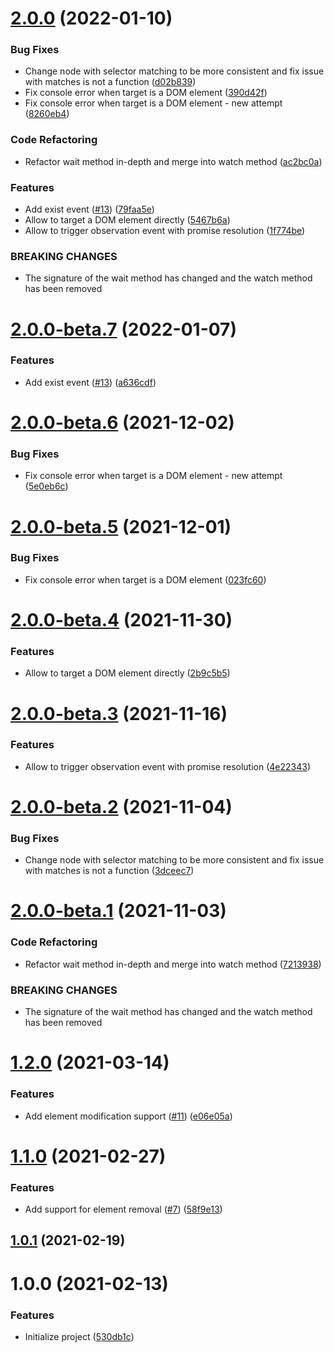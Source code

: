 # [2.0.0](https://github.com/untemps/dom-observer/compare/v1.2.0...v2.0.0) (2022-01-10)


### Bug Fixes

* Change node with selector matching to be more consistent and fix issue with matches is not a function ([d02b839](https://github.com/untemps/dom-observer/commit/d02b83917fe82a18b21c945109c9602425ecb42a))
* Fix console error when target is a DOM element ([390d42f](https://github.com/untemps/dom-observer/commit/390d42f5181a3b77fd79724fb406dd59b9d23f58))
* Fix console error when target is a DOM element - new attempt ([8260eb4](https://github.com/untemps/dom-observer/commit/8260eb45abede1845eb14088d3ec6ab009752210))


### Code Refactoring

* Refactor wait method in-depth and merge into watch method ([ac2bc0a](https://github.com/untemps/dom-observer/commit/ac2bc0a06f5fe4537fd43371bcd651fcd3924f41))


### Features

* Add exist event ([#13](https://github.com/untemps/dom-observer/issues/13)) ([79faa5e](https://github.com/untemps/dom-observer/commit/79faa5e4b91f5fb9c59eae32afcc3914e939efcd))
* Allow to target a DOM element directly ([5467b6a](https://github.com/untemps/dom-observer/commit/5467b6a0647aad14971a5707f4a55b7a89a8fd4c))
* Allow to trigger observation event with promise resolution ([1f774be](https://github.com/untemps/dom-observer/commit/1f774be690ad49d855735d96750f2e2cee0be017))


### BREAKING CHANGES

* The signature of the wait method has changed and the watch method has been removed

# [2.0.0-beta.7](https://github.com/untemps/dom-observer/compare/v2.0.0-beta.6...v2.0.0-beta.7) (2022-01-07)


### Features

* Add exist event ([#13](https://github.com/untemps/dom-observer/issues/13)) ([a636cdf](https://github.com/untemps/dom-observer/commit/a636cdfdb8f372f3c551b6f9c42474c6da211f05))

# [2.0.0-beta.6](https://github.com/untemps/dom-observer/compare/v2.0.0-beta.5...v2.0.0-beta.6) (2021-12-02)


### Bug Fixes

* Fix console error when target is a DOM element - new attempt ([5e0eb6c](https://github.com/untemps/dom-observer/commit/5e0eb6c650d8c3f17ae11909c6d062a82795c062))

# [2.0.0-beta.5](https://github.com/untemps/dom-observer/compare/v2.0.0-beta.4...v2.0.0-beta.5) (2021-12-01)


### Bug Fixes

* Fix console error when target is a DOM element ([023fc60](https://github.com/untemps/dom-observer/commit/023fc60edb8ef224c8e650dfe6079a4c6092fa1a))

# [2.0.0-beta.4](https://github.com/untemps/dom-observer/compare/v2.0.0-beta.3...v2.0.0-beta.4) (2021-11-30)


### Features

* Allow to target a DOM element directly ([2b9c5b5](https://github.com/untemps/dom-observer/commit/2b9c5b5c1af74c96266d5779b4915e9c222377a4))

# [2.0.0-beta.3](https://github.com/untemps/dom-observer/compare/v2.0.0-beta.2...v2.0.0-beta.3) (2021-11-16)


### Features

* Allow to trigger observation event with promise resolution ([4e22343](https://github.com/untemps/dom-observer/commit/4e22343d2a90f23c8d362de2d5ea5a4efb3e1883))

# [2.0.0-beta.2](https://github.com/untemps/dom-observer/compare/v2.0.0-beta.1...v2.0.0-beta.2) (2021-11-04)


### Bug Fixes

* Change node with selector matching to be more consistent and fix issue with matches is not a function ([3dceec7](https://github.com/untemps/dom-observer/commit/3dceec73fafe13dc502a36ad94240ee743a4dbb0))

# [2.0.0-beta.1](https://github.com/untemps/dom-observer/compare/v1.2.0...v2.0.0-beta.1) (2021-11-03)


### Code Refactoring

* Refactor wait method in-depth and merge into watch method ([7213938](https://github.com/untemps/dom-observer/commit/72139380db9fcec0f5d622c59146db3d112d6795))


### BREAKING CHANGES

* The signature of the wait method has changed and the watch method has been removed

# [1.2.0](https://github.com/untemps/dom-observer/compare/v1.1.0...v1.2.0) (2021-03-14)


### Features

* Add element modification support ([#11](https://github.com/untemps/dom-observer/issues/11)) ([e06e05a](https://github.com/untemps/dom-observer/commit/e06e05a01922f64666ae59d33d02ec6d1943e9ab))

# [1.1.0](https://github.com/untemps/dom-observer/compare/v1.0.1...v1.1.0) (2021-02-27)


### Features

* Add support for element removal ([#7](https://github.com/untemps/dom-observer/issues/7)) ([58f9e13](https://github.com/untemps/dom-observer/commit/58f9e13a277f5b998cfe49cb68d05ad2fd30d6a1))

## [1.0.1](https://github.com/untemps/dom-observer/compare/v1.0.0...v1.0.1) (2021-02-19)

# 1.0.0 (2021-02-13)


### Features

* Initialize project ([530db1c](https://github.com/untemps/dom-observer/commit/530db1c1b78a36f60ea77b2bc3d660c1fbba6176))
